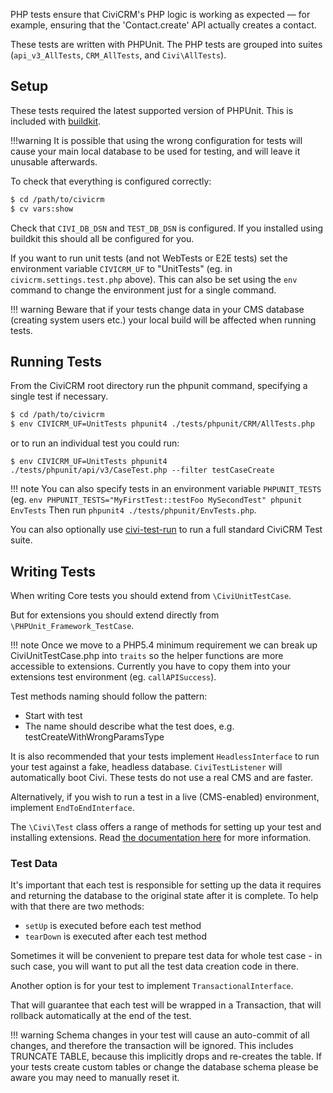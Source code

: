 PHP tests ensure that CiviCRM's PHP logic is working as expected &mdash; for example,
ensuring that the 'Contact.create' API actually creates a contact.

These tests are written with PHPUnit. The PHP tests are grouped into suites
(`api_v3_AllTests`, `CRM_AllTests`, and `Civi\AllTests`).

## Setup

These tests required the latest supported version of PHPUnit. This is included
with [buildkit](/tools/buildkit.md).

!!!warning 
    It is possible that using the wrong configuration for tests will cause your main
    local database to be used for testing, and will leave it unusable afterwards.

To check that everything is configured correctly:

```bash
$ cd /path/to/civicrm
$ cv vars:show
```

Check that `CIVI_DB_DSN` and `TEST_DB_DSN` is configured.  If you installed 
using buildkit this should all be configured for you.

If you want to run unit tests (and not WebTests or E2E tests) set the
environment variable `CIVICRM_UF` to "UnitTests" (eg. in `civicrm.settings.test.php` above). This can also be set using the
`env` command to change the environment just for a single command.

!!! warning
    Beware that if your tests change data in your CMS database
    (creating system users etc.) your local build will be affected when running
    tests.

## Running Tests

From the CiviCRM root directory run the phpunit command, specifying a single
test if necessary.

```bash
$ cd /path/to/civicrm
$ env CIVICRM_UF=UnitTests phpunit4 ./tests/phpunit/CRM/AllTests.php
```

or to run an individual test you could run: 

```
$ env CIVICRM_UF=UnitTests phpunit4 ./tests/phpunit/api/v3/CaseTest.php --filter testCaseCreate
```

!!! note
    You can also specify tests in an environment variable `PHPUNIT_TESTS` (eg. `env PHPUNIT_TESTS="MyFirstTest::testFoo MySecondTest" phpunit EnvTests`
    Then run `phpunit4 ./tests/phpunit/EnvTests.php`.

You can also optionally use [civi-test-run](/tools/civi-test-run.md) to run a full standard CiviCRM Test suite.

## Writing Tests

When writing Core tests you should extend from `\CiviUnitTestCase`.

But for extensions you should extend directly from `\PHPUnit_Framework_TestCase`.

!!! note
    Once we move to a PHP5.4 minimum requirement we can break up CiviUnitTestCase.php into `traits` so the helper functions are more accessible to extensions.  Currently you have to copy them into your extensions test environment (eg. `callAPISuccess`).

Test methods naming should follow the pattern:

- Start with test
- The name should describe what the test does, e.g. testCreateWithWrongParamsType

It is also recommended that your tests implement `HeadlessInterface` to run your
test against a fake, headless database. `CiviTestListener` will automatically
boot Civi. These tests do not use a real CMS and are faster.

Alternatively, if you wish to run a test in a live (CMS-enabled) environment,
implement `EndToEndInterface`.

The `\Civi\Test` class offers a range of methods for setting up your test and
installing extensions. Read [the documentation here][civi-test-class] for more
information.

### Test Data

It's important that each test is responsible for setting up the data it requires
and returning the database to the original state after it is complete. To help
with that there are two methods:

- `setUp` is executed before each test method
- `tearDown` is executed after each test method

Sometimes it will be convenient to prepare test data for whole test case -
in such case, you will want to put all the test data creation code in there.

Another option is for your test to implement `TransactionalInterface`.

That will guarantee that each test will be wrapped in a Transaction, that will
rollback automatically at the end of the test.

!!! warning
    Schema changes in your test will cause an auto-commit of all changes, and
    therefore the transaction will be ignored. This includes TRUNCATE TABLE,
    because this implicitly drops and re-creates the table. If your tests create
    custom tables or change the database schema please be aware you may need to
    manually reset it.

[civi-test-class]: https://github.com/civicrm/org.civicrm.testapalooza/blob/master/civi-test.md
